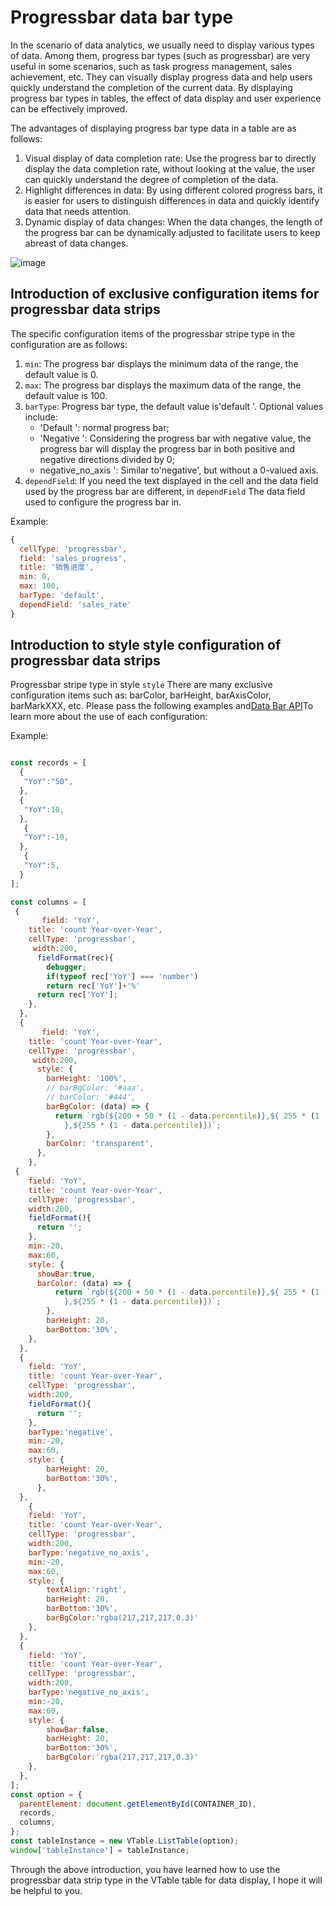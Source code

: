 # Progressbar data bar type

In the scenario of data analytics, we usually need to display various types of data. Among them, progress bar types (such as progressbar) are very useful in some scenarios, such as task progress management, sales achievement, etc. They can visually display progress data and help users quickly understand the completion of the current data. By displaying progress bar types in tables, the effect of data display and user experience can be effectively improved.

The advantages of displaying progress bar type data in a table are as follows:

1.  Visual display of data completion rate: Use the progress bar to directly display the data completion rate, without looking at the value, the user can quickly understand the degree of completion of the data.
2.  Highlight differences in data: By using different colored progress bars, it is easier for users to distinguish differences in data and quickly identify data that needs attention.
3.  Dynamic display of data changes: When the data changes, the length of the progress bar can be dynamically adjusted to facilitate users to keep abreast of data changes.

![image](https://lf9-dp-fe-cms-tos.byteorg.com/obj/bit-cloud/a222eb3ecfe32db85220dda02.png)

## Introduction of exclusive configuration items for progressbar data strips

The specific configuration items of the progressbar stripe type in the configuration are as follows:

1.  `min`: The progress bar displays the minimum data of the range, the default value is 0.
2.  `max`: The progress bar displays the maximum data of the range, the default value is 100.
3.  `barType`: Progress bar type, the default value is'default '. Optional values include:
    *   'Default ': normal progress bar;
    *   'Negative ': Considering the progress bar with negative value, the progress bar will display the progress bar in both positive and negative directions divided by 0;
    *   negative\_no\_axis ': Similar to'negative', but without a 0-valued axis.
4.  `dependField`: If you need the text displayed in the cell and the data field used by the progress bar are different, in `dependField` The data field used to configure the progress bar in.

Example:

```javascript
{
  cellType: 'progressbar',
  field: 'sales_progress',
  title: '销售进度',
  min: 0,
  max: 100,
  barType: 'default',
  dependField: 'sales_rate'
}
```

## Introduction to style style configuration of progressbar data strips

Progressbar stripe type in style `style` There are many exclusive configuration items such as: barColor, barHeight, barAxisColor, barMarkXXX, etc. Please pass the following examples and[Data Bar API](/options/ListTable-columns-progressbar)To learn more about the use of each configuration:

Example:

```javascript livedemo template=vtable

const records = [
  {
   "YoY":"50",
  },
  {
   "YoY":10,
  },
   {
   "YoY":-10,
  },
   {
   "YoY":5,
  }
];

const columns = [
 {
       field: 'YoY',
    title: 'count Year-over-Year',
    cellType: 'progressbar',
     width:200,
      fieldFormat(rec){
        debugger;
        if(typeof rec['YoY'] === 'number')
        return rec['YoY']+'%'
      return rec['YoY'];
    },
  },
  {
       field: 'YoY',
    title: 'count Year-over-Year',
    cellType: 'progressbar',
     width:200,
      style: {
        barHeight: '100%',
        // barBgColor: '#aaa',
        // barColor: '#444',
        barBgColor: (data) => {
          return `rgb(${200 + 50 * (1 - data.percentile)},${ 255 * (1 - data.percentile)
            },${255 * (1 - data.percentile)})`;
        },
        barColor: 'transparent',
      },
    },
 {
    field: 'YoY',
    title: 'count Year-over-Year',
    cellType: 'progressbar',
    width:200,
    fieldFormat(){
      return '';
    },
    min:-20,
    max:60,
    style: {
      showBar:true,
      barColor: (data) => {
          return `rgb(${200 + 50 * (1 - data.percentile)},${ 255 * (1 - data.percentile)
            },${255 * (1 - data.percentile)})`;
        },
        barHeight: 20,
        barBottom:'30%',
    },
  },
  {
    field: 'YoY',
    title: 'count Year-over-Year',
    cellType: 'progressbar',
    width:200,
    fieldFormat(){
      return '';
    },
    barType:'negative',
    min:-20,
    max:60,
    style: {
        barHeight: 20,
        barBottom:'30%',
      },
  },
    {
    field: 'YoY',
    title: 'count Year-over-Year',
    cellType: 'progressbar',
    width:200,
    barType:'negative_no_axis',
    min:-20,
    max:60,
    style: {
        textAlign:'right',
        barHeight: 20,
        barBottom:'30%',
        barBgColor:'rgba(217,217,217,0.3)'
    },
  },
  {
    field: 'YoY',
    title: 'count Year-over-Year',
    cellType: 'progressbar',
    width:200,
    barType:'negative_no_axis',
    min:-20,
    max:60,
    style: {
        showBar:false,
        barHeight: 20,
        barBottom:'30%',
        barBgColor:'rgba(217,217,217,0.3)'
    },
  },
];
const option = {
  parentElement: document.getElementById(CONTAINER_ID),
  records,
  columns,
};
const tableInstance = new VTable.ListTable(option);
window['tableInstance'] = tableInstance;
```

Through the above introduction, you have learned how to use the progressbar data strip type in the VTable table for data display, I hope it will be helpful to you.

